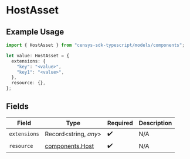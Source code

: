 # HostAsset

## Example Usage

```typescript
import { HostAsset } from "censys-sdk-typescript/models/components";

let value: HostAsset = {
  extensions: {
    "key": "<value>",
    "key1": "<value>",
  },
  resource: {},
};
```

## Fields

| Field                                              | Type                                               | Required                                           | Description                                        |
| -------------------------------------------------- | -------------------------------------------------- | -------------------------------------------------- | -------------------------------------------------- |
| `extensions`                                       | Record<string, *any*>                              | :heavy_check_mark:                                 | N/A                                                |
| `resource`                                         | [components.Host](../../models/components/host.md) | :heavy_check_mark:                                 | N/A                                                |